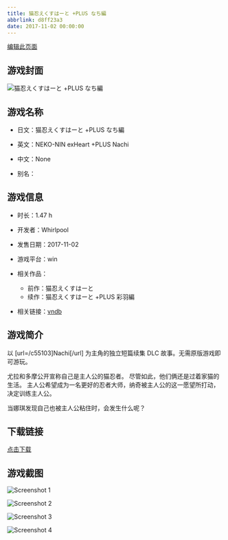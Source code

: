 ```yaml
---
title: 猫忍えくすはーと +PLUS なち編
abbrlink: d8ff23a3
date: 2017-11-02 00:00:00
---
```

[编辑此页面](https://github.com/ACG-3/ADV3-source/blob/main/source/_posts/games/%E7%8C%AB%E5%BF%8D%E3%81%88%E3%81%8F%E3%81%99%E3%81%AF%E3%83%BC%E3%81%A8%20%2BPLUS%20%E3%81%AA%E3%81%A1%E7%B7%A8.md)

## 游戏封面

![猫忍えくすはーと +PLUS なち編](https://pan.timero.xyz/d/onedrive/img_lib_001/%E7%8C%AB%E5%BF%8D%E3%81%88%E3%81%8F%E3%81%99%E3%81%AF%E3%83%BC%E3%81%A8%20+PLUS%20%E3%81%AA%E3%81%A1%E7%B7%A8_cover.avif)


## 游戏名称

- 日文：猫忍えくすはーと +PLUS なち編
- 英文：NEKO-NIN exHeart +PLUS Nachi
- 中文：None

- 别名：


## 游戏信息

- 时长：1.47 h
- 开发者：Whirlpool
- 发售日期：2017-11-02
- 游戏平台：win
- 相关作品：
   - 前作：猫忍えくすはーと
   - 续作：猫忍えくすはーと +PLUS 彩羽編

- 相关链接：[vndb](https://vndb.org/v22105)


## 游戏简介

以 [url=/c55103]Nachi[/url] 为主角的独立短篇续集 DLC 故事。无需原版游戏即可游玩。

尤拉和多摩公开宣称自己是主人公的猫忍者。
尽管如此，他们俩还是过着家猫的生活。
主人公希望成为一名更好的忍者大师，纳奇被主人公的这一愿望所打动，决定训练主人公。

当娜琪发现自己也被主人公粘住时，会发生什么呢？




## 下载链接

[点击下载](https://pan.timero.xyz/onedrive/adv_lib_001/%E7%8C%AB%E5%BF%8D%E3%81%88%E3%81%8F%E3%81%99%E3%81%AF%E3%83%BC%E3%81%A8%20%2BPLUS%20%E3%81%AA%E3%81%A1%E7%B7%A8)


## 游戏截图


![Screenshot 1](https://pan.timero.xyz/d/onedrive/img_lib_001/%E7%8C%AB%E5%BF%8D%E3%81%88%E3%81%8F%E3%81%99%E3%81%AF%E3%83%BC%E3%81%A8%20+PLUS%20%E3%81%AA%E3%81%A1%E7%B7%A8_Screenshot_1.avif)

![Screenshot 2](https://pan.timero.xyz/d/onedrive/img_lib_001/%E7%8C%AB%E5%BF%8D%E3%81%88%E3%81%8F%E3%81%99%E3%81%AF%E3%83%BC%E3%81%A8%20+PLUS%20%E3%81%AA%E3%81%A1%E7%B7%A8_Screenshot_2.avif)

![Screenshot 3](https://pan.timero.xyz/d/onedrive/img_lib_001/%E7%8C%AB%E5%BF%8D%E3%81%88%E3%81%8F%E3%81%99%E3%81%AF%E3%83%BC%E3%81%A8%20+PLUS%20%E3%81%AA%E3%81%A1%E7%B7%A8_Screenshot_3.avif)

![Screenshot 4](https://pan.timero.xyz/d/onedrive/img_lib_001/%E7%8C%AB%E5%BF%8D%E3%81%88%E3%81%8F%E3%81%99%E3%81%AF%E3%83%BC%E3%81%A8%20+PLUS%20%E3%81%AA%E3%81%A1%E7%B7%A8_Screenshot_4.avif)


